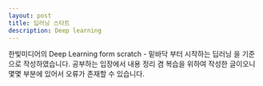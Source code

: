 ```yaml
---
layout: post
title: 딥러닝 스타트 
description: Deep learning
---
```



한빛미디어의 Deep Learning form scratch - 밑바닥 부터 시작하는 딥러닝
을 기준으로 작성하였습니다. 공부하는 입장에서 내용 정리 겸 복습을 위하여
작성한 글이오니 몇몇 부분에 있어서 오류가 존재할 수 있습니다.